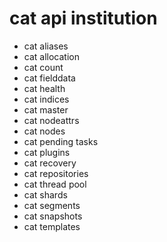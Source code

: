 # cat api institution
* cat aliases
* cat allocation
* cat count
* cat fielddata
* cat health
* cat indices
* cat master
* cat nodeattrs
* cat nodes
* cat pending tasks
* cat plugins
* cat recovery
* cat repositories
* cat thread pool
* cat shards
* cat segments
* cat snapshots
* cat templates

